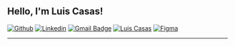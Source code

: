 <!-- Your title -->
## Hello, I'm Luis Casas!

<!-- Your badges
You can use the website to generate badges: https://shields.io/
-->

[![Github](https://img.shields.io/badge/-Github-000?style=flat&logo=Github&logoColor=white)](https://github.com/LSCasas)
[![Linkedin](https://img.shields.io/badge/-LinkedIn-blue?style=flat&logo=Linkedin&logoColor=white)](https://www.linkedin.com/in/luis-casas-45009129b/)
[![Gmail Badge](https://img.shields.io/badge/-luis.casas@lscasas.dev-c14438?style=flat-square&logo=Gmail&logoColor=white&link=mailto:luis.casas@lscasas.dev)](mailto:luis.casas@lscasas.dev)
[![Luis Casas](https://img.shields.io/badge/Postman-FF6C37?style=flat&logo=Postman&logoColor=white)](https://www.postman.com/aviation-participant-97697040)
[![Figma](https://img.shields.io/badge/Figma-000?style=flat&logo=Figma&logoColor=white)](https://www.figma.com/@luiscasas)

<!-- Talking about you -->

---



